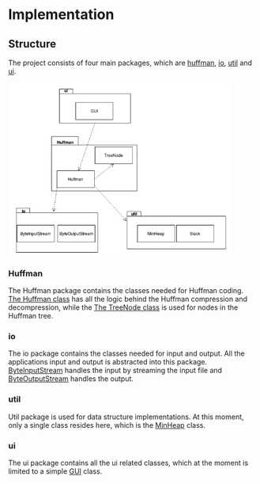 # Implementation

## Structure

The project consists of four main packages, which are [huffman](<https://github.com/Darake/zip-zop/tree/master/zipzop/src/main/java/zipzop/huffman>), [io](<https://github.com/Darake/zip-zop/tree/master/zipzop/src/main/java/zipzop/io>), [util](<https://github.com/Darake/zip-zop/tree/master/zipzop/src/main/java/zipzop/util>) and [ui](<https://github.com/Darake/zip-zop/tree/master/zipzop/src/main/java/zipzop/ui>).  

<img src="https://raw.githubusercontent.com/Darake/zip-zop/master/documentation/images/i-1.png" width="450">  

### Huffman

The Huffman package contains the classes needed for Huffman coding. [The Huffman class](<https://github.com/Darake/zip-zop/blob/master/zipzop/src/main/java/zipzop/huffman/Huffman.java>) has all the logic behind the Huffman compression and decompression, while the [The TreeNode class](<https://github.com/Darake/zip-zop/blob/master/zipzop/src/main/java/zipzop/huffman/TreeNode.java>) is used for nodes in the Huffman tree.

### io

The io package contains the classes needed for input and output. All the applications input and output is abstracted into this package. [ByteInputStream](<https://github.com/Darake/zip-zop/blob/master/zipzop/src/main/java/zipzop/io/ByteInputStream.java>) handles the input by streaming the input file and [ByteOutputStream](<https://github.com/Darake/zip-zop/blob/master/zipzop/src/main/java/zipzop/io/ByteOutputStream.java>) handles the output.

### util

Util package is used for data structure implementations. At this moment, only a single class resides here, which is the [MinHeap](<https://github.com/Darake/zip-zop/blob/master/zipzop/src/main/java/zipzop/util/MinHeap.java>) class.

### ui

The ui package contains all the ui related classes, which at the moment is limited to a simple [GUI](<https://github.com/Darake/zip-zop/blob/master/zipzop/src/main/java/zipzop/ui/GUI.java>) class.
